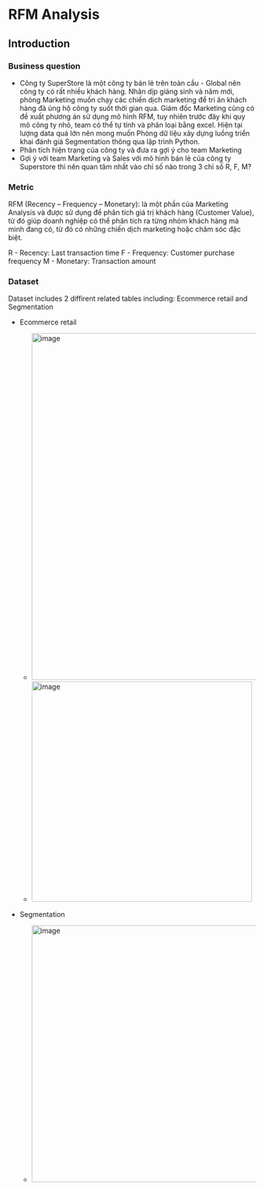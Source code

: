 # RFM Analysis
## Introduction
### Business question
* Công ty SuperStore là một công ty bán lẻ trên toàn cầu - Global nên công ty có rất nhiều khách hàng. Nhân dịp giáng sinh và năm mới, phòng Marketing muốn chạy các chiến dịch marketing để tri ân khách hàng đã ủng hộ công ty suốt thời gian qua. Giám đốc Marketing cũng có đề xuất phương án sử dụng mô hình RFM, tuy nhiên trước đây khi quy mô công ty nhỏ, team có thể tự tính và phân loại bằng excel. Hiện tại lượng data quá lớn nên mong muốn Phòng dữ liệu xây dựng luồng triển khai đánh giá Segmentation thông qua lập trình Python.
* Phân tích hiện trạng của công ty và đưa ra gợi ý cho team Marketing
* Gợi ý với team Marketing và Sales với mô hình bán lẻ của công ty Superstore thì nên quan tâm nhất vào chỉ số nào trong 3 chỉ số R, F, M?
### Metric
RFM (Recency – Frequency – Monetary): là một phần của Marketing Analysis và được sử dụng để phân tích giá trị khách hàng (Customer Value), từ đó giúp doanh nghiệp có thể phân tích ra từng nhóm khách hàng mà mình đang có, từ đó có những chiến dịch marketing hoặc chăm sóc đặc biệt.

R - Recency: Last transaction time
F - Frequency: Customer purchase frequency
M - Monetary: Transaction amount
### Dataset
Dataset includes 2 diffirent related tables including: Ecommerce retail and Segmentation
* Ecommerce retail
  
  - <img width="705" alt="image" src="https://github.com/thaolinh1403/Python-RFM-Analysis/assets/147386308/660d9d73-cfec-4713-8e25-5d86e335d720">
  
  - <img width="448" alt="image" src="https://github.com/thaolinh1403/Python-RFM-Analysis/assets/147386308/3794e8b6-c65c-4807-86b8-ae2d445dfedc">
  
* Segmentation
  
  - <img width="522" alt="image" src="https://github.com/thaolinh1403/Python-RFM-Analysis/assets/147386308/a054e089-8496-45b3-9014-69a269fc1676">
  



